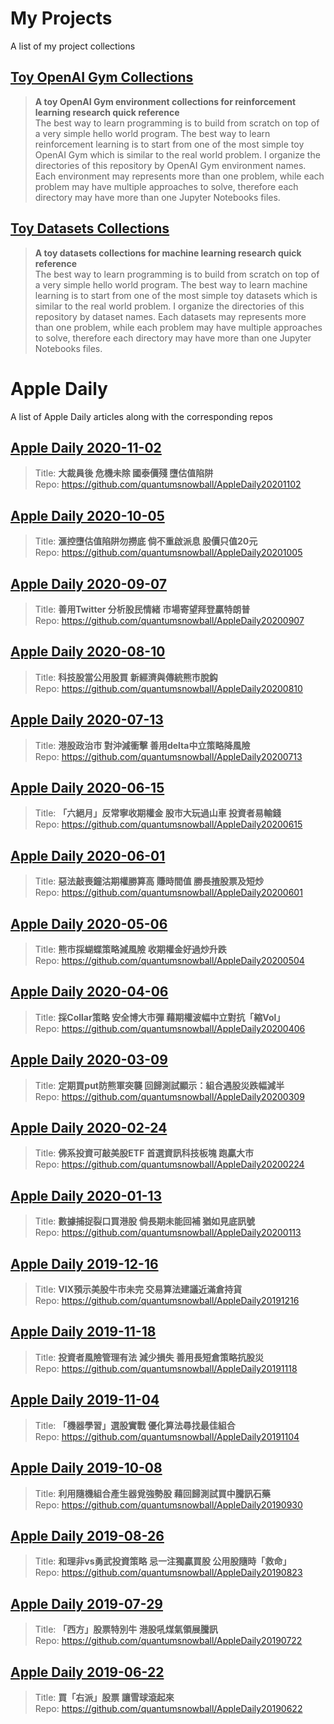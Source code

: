 # My Projects

A list of my project collections  

## [Toy OpenAI Gym Collections](https://github.com/quantumsnowball/toy-openai-gym-collections)  
>**A toy OpenAI Gym environment collections for reinforcement learning research quick reference**  
The best way to learn programming is to build from scratch on top of a very simple hello world program. The best way to learn reinforcement learning is to start from one of the most simple toy OpenAI Gym which is similar to the real world problem. I organize the directories of this repository by OpenAI Gym environment names. Each environment may represents more than one problem, while each problem may have multiple approaches to solve, therefore each directory may have more than one Jupyter Notebooks files.

## [Toy Datasets Collections](https://github.com/quantumsnowball/toy-datasets-collections)
>**A toy datasets collections for machine learning research quick reference**  
The best way to learn programming is to build from scratch on top of a very simple hello world program. The best way to learn machine learning is to start from one of the most simple toy datasets which is similar to the real world problem. I organize the directories of this repository by dataset names. Each datasets may represents more than one problem, while each problem may have multiple approaches to solve, therefore each directory may have more than one Jupyter Notebooks files.

# Apple Daily
A list of Apple Daily articles along with the corresponding repos
## [Apple Daily 2020-11-02](https://hk.appledaily.com/finance/20201102/NBBDKFFVFNCCJGWIOD24FDPPWY/)  
> Title: **大裁員後 危機未除 國泰價殘 墮估值陷阱**  
Repo: <https://github.com/quantumsnowball/AppleDaily20201102>  
## [Apple Daily 2020-10-05](https://hk.appledaily.com/finance/20201005/Q4ODX4F5JFGUVNFJ6WQSKS7IM4/)  
> Title: **滙控墮估值陷阱勿撈底 倘不重啟派息 股價只值20元**  
Repo: <https://github.com/quantumsnowball/AppleDaily20201005>  
## [Apple Daily 2020-09-07](https://hk.appledaily.com/finance/20200907/4IMTXY2FXNFMJJYTEREBFCMTDE/)  
> Title: **善用Twitter 分析股民情緒 市場寄望拜登贏特朗普**  
Repo: <https://github.com/quantumsnowball/AppleDaily20200907>  
## [Apple Daily 2020-08-10](https://hk.appledaily.com/finance/20200810/YOOTUE4GGFGLVGYXBQIYZJOCYQ/)  
> Title: **科技股當公用股買 新經濟與傳統熊市脫鈎**  
Repo: <https://github.com/quantumsnowball/AppleDaily20200810>  
## [Apple Daily 2020-07-13](https://hk.finance.appledaily.com/finance/20200713/QMKJM2GDZPAVEIQOJYA6LM4TYI/)  
> Title: **港股政治市 對沖減衝擊 善用delta中立策略降風險**  
Repo: <https://github.com/quantumsnowball/AppleDaily20200713>  
## [Apple Daily 2020-06-15](https://hk.appledaily.com/finance/20200615/K5E6LNAZ2LNUCX4FIKXGJYXW7Y/)  
> Title: **「六絕月」反常寧收期權金 股市大玩過山車 投資者易輸錢**  
Repo: <https://github.com/quantumsnowball/AppleDaily20200615>  
## [Apple Daily 2020-06-01](https://hk.finance.appledaily.com/finance/20200601/U3P24XE7PBMS5OKZCELJPALL7Y/)  
> Title: **惡法敲喪鐘沽期權勝算高 賺時間值 勝長揸股票及短炒**  
Repo: <https://github.com/quantumsnowball/AppleDaily20200601>  
## [Apple Daily 2020-05-06](https://hk.finance.appledaily.com/finance/20200504/ROI5D7EHKPZ7QHUS2FQQMWAT24/)  
> Title: **熊市採蝴蝶策略減風險 收期權金好過炒升跌**  
Repo: <https://github.com/quantumsnowball/AppleDaily20200504>  
## [Apple Daily 2020-04-06](https://hk.finance.appledaily.com/finance/20200406/CJZFV53RDI3C2JLZ6TIDB6N4DY/)  
> Title: **採Collar策略 安全博大市彈 藉期權波幅中立對抗「縮Vol」**  
Repo: <https://github.com/quantumsnowball/AppleDaily20200406>  
## [Apple Daily 2020-03-09](https://hk.finance.appledaily.com/finance/20200309/ITUBGEIDNIFRIY4GR3ZRYI6L4I/)  
> Title: **定期買put防熊軍突襲 回歸測試顯示：組合遇股災跌幅減半**  
Repo: <https://github.com/quantumsnowball/AppleDaily20200309>  
## [Apple Daily 2020-02-24](https://hk.finance.appledaily.com/finance/20200224/O2J5HNWVDCMCRQUT3UDNCNHMZY/)  
> Title: **佛系投資可敲美股ETF 首選資訊科技板塊 跑贏大市**  
Repo: <https://github.com/quantumsnowball/AppleDaily20200224>  
## [Apple Daily 2020-01-13](https://hk.finance.appledaily.com/finance/20200113/RLT6FIT2KLSXN7EOOVKXSOROJA/)  
> Title: **數據捕捉裂口買港股 倘長期未能回補 猶如見底訊號**  
Repo: <https://github.com/quantumsnowball/AppleDaily20200113>  
## [Apple Daily 2019-12-16](https://hk.appledaily.com/finance/20191216/ZWXTZK3HNCT4B3HQUA6K7XKVAI/)  
> Title: **VIX預示美股牛市未完 交易算法建議近滿倉持貨**  
Repo: <https://github.com/quantumsnowball/AppleDaily20191216>  
## [Apple Daily 2019-11-18](https://hk.finance.appledaily.com/finance/daily/article/20191118/20808641)  
> Title: **投資者風險管理有法 減少損失 善用長短倉策略抗股災**  
Repo: <https://github.com/quantumsnowball/AppleDaily20191118>  
## [Apple Daily 2019-11-04](https://hk.finance.appledaily.com/finance/20191104/T5NPSKSV4WDJ4JD6764OGRVM2U/)  
> Title: **「機器學習」選股實戰 優化算法尋找最佳組合**  
Repo: <https://github.com/quantumsnowball/AppleDaily20191104>  
## [Apple Daily 2019-10-08](https://hk.appledaily.com/finance/20191007/IEOFDQWN3INWV4LGY3RIYUTYM4/)  
> Title: **利用隨機組合產生器覓強勢股 藉回歸測試買中騰訊石藥**  
Repo: <https://github.com/quantumsnowball/AppleDaily20190930>  
## [Apple Daily 2019-08-26](https://hk.appledaily.com/finance/20190825/GNGCS6TAKCJWAEUQS2LWVZSERY/)  
> Title: **和理非vs勇武投資策略 忌一注獨贏買股 公用股隨時「救命」**  
Repo: <https://github.com/quantumsnowball/AppleDaily20190823>  
## [Apple Daily 2019-07-29](https://hk.finance.appledaily.com/finance/daily/article/20190729/20739567)  
> Title: **「西方」股票特別牛 港股吼煤氣領展騰訊**  
Repo: <https://github.com/quantumsnowball/AppleDaily20190722>  
## [Apple Daily 2019-06-22](https://hk.finance.appledaily.com/finance/daily/article/20190622/20710518)  
> Title: **買「右派」股票 讓雪球滾起來**  
Repo: <https://github.com/quantumsnowball/AppleDaily20190622>  
